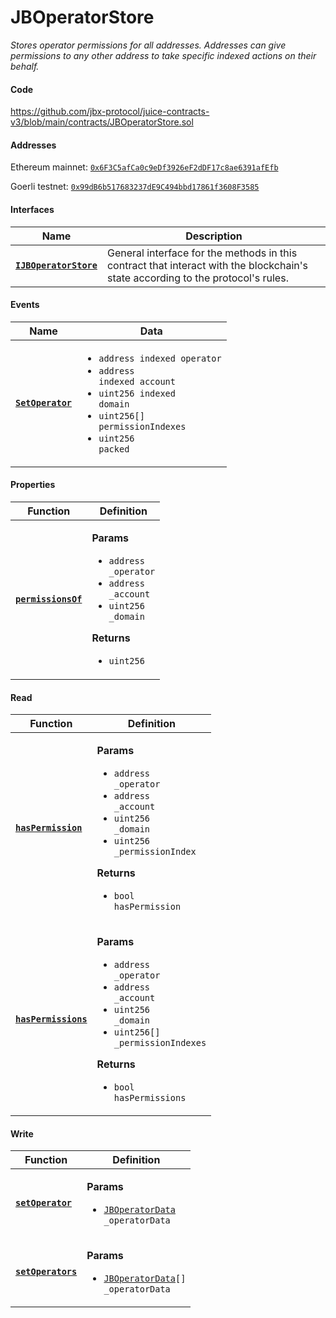 # JBOperatorStore

_Stores operator permissions for all addresses. Addresses can give permissions to any other address to take specific indexed actions on their behalf._

#### Code

https://github.com/jbx-protocol/juice-contracts-v3/blob/main/contracts/JBOperatorStore.sol

#### Addresses

Ethereum mainnet: [`0x6F3C5afCa0c9eDf3926eF2dDF17c8ae6391afEfb`](https://etherscan.io/address/0x6F3C5afCa0c9eDf3926eF2dDF17c8ae6391afEfb)

Goerli testnet: [`0x99dB6b517683237dE9C494bbd17861f3608F3585`](https://goerli.etherscan.io/address/0x99dB6b517683237dE9C494bbd17861f3608F3585)

#### Interfaces

| Name                                                           | Description                                                                                                                              |
| -------------------------------------------------------------- | ---------------------------------------------------------------------------------------------------------------------------------------- |
| [**`IJBOperatorStore`**](/docs/v4/deprecated/v3/api/interfaces/ijboperatorstore.md) | General interface for the methods in this contract that interact with the blockchain's state according to the protocol's rules. |

#### Events

| Name                                       | Data                                                                                                                                                                                                                                  |
| ------------------------------------------ | ------------------------------------------------------------------------------------------------------------------------------------------------------------------------------------------------------------------------------------- |
| [**`SetOperator`**](/docs/v4/deprecated/v3/api/contracts/jboperatorstore/events/setoperator.md) | <ul><li><code>address indexed operator</code></li><li><code>address indexed account</code></li><li><code>uint256 indexed domain</code></li><li><code>uint256[] permissionIndexes</code></li><li><code>uint256 packed</code></li></ul> |

#### Properties

| Function                                           | Definition                                                                                                                                                                                                                                 |
| -------------------------------------------------- | ------------------------------------------------------------------------------------------------------------------------------------------------------------------------------------------------------------------------------------------ |
| [**`permissionsOf`**](/docs/v4/deprecated/v3/api/contracts/jboperatorstore/properties/permissionsof.md) | <p><strong>Params</strong></p><ul><li><code>address _operator</code></li><li><code>address _account</code></li><li><code>uint256 _domain</code></li></ul><p><strong>Returns</strong></p><ul><li><code>uint256</code></li></ul> |

#### Read

| Function                                       | Definition                                                                                                                                                                                                                                                                                   |
| ---------------------------------------------- | -------------------------------------------------------------------------------------------------------------------------------------------------------------------------------------------------------------------------------------------------------------------------------------------- |
| [**`hasPermission`**](/docs/v4/deprecated/v3/api/contracts/jboperatorstore/read/haspermission.md)   | <p><strong>Params</strong></p><ul><li><code>address _operator</code></li><li><code>address _account</code></li><li><code>uint256 _domain</code></li><li><code>uint256 _permissionIndex</code></li></ul><p><strong>Returns</strong></p><ul><li><code>bool hasPermission</code></li></ul>      |
| [**`hasPermissions`**](/docs/v4/deprecated/v3/api/contracts/jboperatorstore/read/haspermissions.md) | <p><strong>Params</strong></p><ul><li><code>address _operator</code></li><li><code>address _account</code></li><li><code>uint256 _domain</code></li><li><code>uint256[] _permissionIndexes</code></li></ul><p><strong>Returns</strong></p><ul><li><code>bool hasPermissions</code></li></ul> |

#### Write

| Function                                    | Definition                                                                                |
| ------------------------------------------- | ----------------------------------------------------------------------------------------- |
| [**`setOperator`**](/docs/v4/deprecated/v3/api/contracts/jboperatorstore/events/setoperator.md)  | <p><strong>Params</strong></p><ul><li><code>[JBOperatorData](/docs/v4/deprecated/v3/api/data-structures/jboperatordata.md) _operatorData</code></li></ul>   |
| [**`setOperators`**](/docs/v4/deprecated/v3/api/contracts/jboperatorstore/write/setoperators.md) | <p><strong>Params</strong></p><ul><li><code>[JBOperatorData](/docs/v4/deprecated/v3/api/data-structures/jboperatordata.md)[] _operatorData</code></li></ul> |
